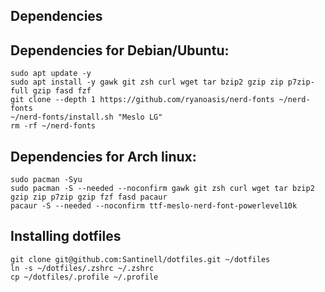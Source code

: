 ## Dependencies

## Dependencies for Debian/Ubuntu:

```shell
sudo apt update -y
sudo apt install -y gawk git zsh curl wget tar bzip2 gzip zip p7zip-full gzip fasd fzf
git clone --depth 1 https://github.com/ryanoasis/nerd-fonts ~/nerd-fonts
~/nerd-fonts/install.sh "Meslo LG"
rm -rf ~/nerd-fonts
```

## Dependencies for Arch linux:

```shell
sudo pacman -Syu
sudo pacman -S --needed --noconfirm gawk git zsh curl wget tar bzip2 gzip zip p7zip gzip fzf fasd pacaur
pacaur -S --needed --noconfirm ttf-meslo-nerd-font-powerlevel10k
```

## Installing dotfiles

```shell
git clone git@github.com:Santinell/dotfiles.git ~/dotfiles
ln -s ~/dotfiles/.zshrc ~/.zshrc
cp ~/dotfiles/.profile ~/.profile
```
